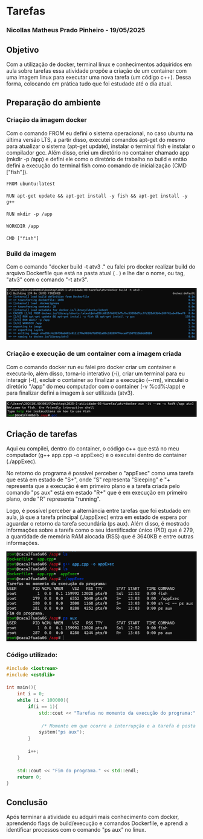 # Tarefas
### Nicollas Matheus Prado Pinheiro - 19/05/2025

## Objetivo
Com a utilização de docker, terminal linux e conhecimentos adquiridos em aula sobre tarefas essa atividade propõe a criação de um container com uma imagem linux para executar uma nova tarefa (um código c++). Dessa forma, colocando em prática tudo que foi estudade até o dia atual.

## Preparação do ambiente

### Criação da imagem docker
Com o comando FROM eu defini o sistema operacional, no caso ubuntu na última versão LTS, a partir disso, executei comandos apt-get do mesmo para atualizar o sistema (apt-get update), instalar o terminal fish e instalar o compilador gcc. Além disso, criei um diretório no container chamado app (mkdir -p /app) e defini ele como o diretório de trabalho no build e então defini a execução do terminal fish como comando de inicialização (CMD ["fish"]).

```DOCKER
FROM ubuntu:latest

RUN apt-get update && apt-get install -y fish && apt-get install -y g++

RUN mkdir -p /app

WORKDIR /app

CMD ["fish"]
```

### Build da imagem
Com o comando "docker build -t atv3 ." eu falei pro docker realizar build do arquivo Dockerfile que está na pasta atual ( . ) e lhe dar o nome, ou tag, "atv3" com o comando "-t atv3".

![dockerBuild](images/DockerBuild.png)

### Criação e execução de um container com a imagem criada
Com o comando docker run eu falei pro docker criar um container e executa-lo, além disso, torna-lo interativo (-i), criar um terminal para eu interagir (-t), excluir o container ao finalizar a execução (--rm), vinculei o diretório "/app" do meu computador com o container (-v %cd%:/app) e para finalizar defini a imagem à ser utilizada (atv3).

![dockerRun](images/DockerRun.png)


## Criação de tarefas
Aqui eu compilei, dentro do container, o código c++ que está no meu computador (g++ app.cpp -o appExec) e o executei dentro do container (./appExec).

No retorno do programa é possível perceber o "appExec" como uma tarefa que está em estado de "S+", onde "S" representa "Sleeping" e "+ representa que a execução é em primeiro plano e a tarefa criada pelo comando "ps aux" está em estado "R+" que é em execução em primeiro plano, onde "R" representa "running".

Logo, é possível perceber a alternância entre tarefas que foi estudado em aula, já que a tarefa principal (./appExec) entra em estado de espera por aguardar o retorno da tarefa secundária (ps aux). Além disso, é mostrado informações sobre a tarefa como o seu identificador único (PID) que é 279, a quantidade de memória RAM alocada (RSS) que é 3640KB e entre outras informações.


![execProgram](images/ExecProgram.png)

### Código utilizado:
```CPP
#include <iostream>
#include <cstdlib>

int main(){
    int i = 0;
    while (i < 100000){
        if(i == 1){
            std::cout << "Tarefas no momento da execução do programa:" << std::endl;

             /* Momento em que ocorre a interrupção e a tarefa é posta em espera (sleeping) aguardando o retorno para voltar a atividade. */
            system("ps aux");
        }

        i++;
    }

    std::cout << "Fim do programa." << std::endl;
    return 0;
}
```

## Conclusão
Após terminar a atividade eu adquiri mais conhecimento com docker, aprendendo flags de build/execução e comandos Dockerfile, e aprendi a identificar processos com o comando "ps aux" no linux.
